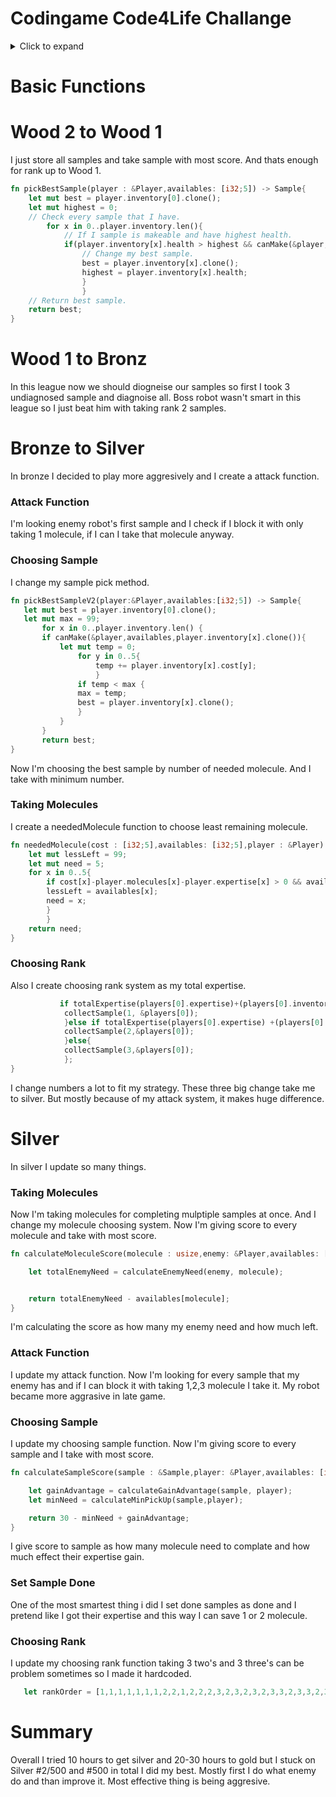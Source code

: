 # Codingame Code4Life Challange

<details>
<summary>Click to expand</summary>

  - [Basic Functions](#basic-functions)
  - [Wood 2 to Wood 1](#wood-2-to-wood-1)
  - [Wood 1 to Bronz](#wood-1-to-bronze)
  - [Bronze to Silver](#bronze-to-silver)
  - [Silver](#silver)
  - [Summary](#summary)

</details>

# Basic Functions

# Wood 2 to Wood 1
I just store all samples and take sample with most score. And thats enough for rank up to Wood 1.

```rust
fn pickBestSample(player : &Player,availables: [i32;5]) -> Sample{
    let mut best = player.inventory[0].clone();
    let mut highest = 0;
    // Check every sample that I have.
        for x in 0..player.inventory.len(){
            // If I sample is makeable and have highest health.
            if(player.inventory[x].health > highest && canMake(&player,availables,player.inventory[x].clone())){
                // Change my best sample.
                best = player.inventory[x].clone();
                highest = player.inventory[x].health;
                }
                }
    // Return best sample.
    return best;
}
```

# Wood 1 to Bronz   
In this league now we should diogneise our samples so first I took 3 undiagnosed sample and diagnoise all. Boss robot wasn't smart in this league so I just beat him with taking rank 2 samples.

# Bronze to Silver
In bronze I decided to play more aggresively and I create a attack function.

 ### Attack Function
I'm looking enemy robot's first sample and I check if I block it with only taking 1 molecule, if I can I take that molecule anyway.

 ### Choosing Sample
 I change my sample pick method.

 ```rust
 fn pickBestSampleV2(player:&Player,availables:[i32;5]) -> Sample{
    let mut best = player.inventory[0].clone();
    let mut max = 99;
        for x in 0..player.inventory.len() {
        if canMake(&player,availables,player.inventory[x].clone()){
            let mut temp = 0;
                for y in 0..5{
                    temp += player.inventory[x].cost[y];
                    }
                if temp < max {
                max = temp;
                best = player.inventory[x].clone();
                }
            }
        }
        return best;
}
```
Now I'm choosing the best sample by number of needed molecule.
And I take with minimum number.

### Taking Molecules
I create a neededMolecule function to choose least remaining molecule.

```rust
fn neededMolecule(cost : [i32;5],availables: [i32;5],player : &Player) -> usize{
    let mut lessLeft = 99;
    let mut need = 5;
    for x in 0..5{
        if cost[x]-player.molecules[x]-player.expertise[x] > 0 && availables[x] < lessLeft{
        lessLeft = availables[x];
        need = x;
        }
        }
    return need;     
}
```

### Choosing Rank
Also I create choosing rank system as my total expertise.

```rust
           if totalExpertise(players[0].expertise)+(players[0].inventory.len() as i32)< 4{
            collectSample(1, &players[0]);
            }else if totalExpertise(players[0].expertise) +(players[0].inventory.len() as i32) < 10 {
            collectSample(2,&players[0]);
            }else{
            collectSample(3,&players[0]);
            };
}
```
I change numbers a lot to fit my strategy. These three big change take me to silver. But mostly because of my attack system, it makes huge difference.

# Silver
In silver I update so many things.

### Taking Molecules
Now I'm taking molecules for completing mulptiple samples at once. And I change my molecule choosing system. Now I'm giving score to every molecule and take with most score.

```rust
fn calculateMoleculeScore(molecule : usize,enemy: &Player,availables: [i32;5]) -> i32{

    let totalEnemyNeed = calculateEnemyNeed(enemy, molecule);


    return totalEnemyNeed - availables[molecule];
}
```
I'm calculating the score as how many my enemy need and how much left.

### Attack Function
I update my attack function. Now I'm looking for every sample that my enemy has and if I can block it with taking 1,2,3 molecule I take it.
My robot became more aggrasive in late game.

### Choosing Sample
I update my choosing sample function. Now I'm giving score to every sample and I take with most score.

```rust
fn calculateSampleScore(sample : &Sample,player: &Player,availables: [i32;5],molecules:[i32;5]) -> i32{

    let gainAdvantage = calculateGainAdvantage(sample, player);
    let minNeed = calculateMinPickUp(sample,player);

    return 30 - minNeed + gainAdvantage;
}
```
I give score to sample as how many molecule need to complate and how much effect their expertise gain.
### Set Sample Done
One of the most smartest thing i did I set done samples as done and I pretend like I got their expertise and this way I can save 1 or 2 molecule.
### Choosing Rank
I update my choosing rank function taking 3 two's and 3 three's can be problem sometimes so I made it hardcoded.
```rs
   let rankOrder = [1,1,1,1,1,1,1,2,2,1,2,2,2,3,2,3,2,3,2,3,3,2,3,3,2,3,2,3,2,3,2,3];
```

# Summary
Overall I tried 10 hours to get silver and 20-30 hours to gold but I stuck on Silver #2/500 and #500 in total I did my best. Mostly first I do what enemy do and than improve it. Most effective thing is being aggresive.


